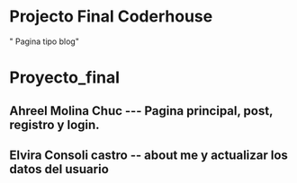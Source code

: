 ﻿# Projecto Final Coderhouse 
 " Pagina tipo blog" 
# Proyecto_final

## Ahreel Molina Chuc  --- Pagina principal, post,  registro y login.    
## Elvira Consoli castro  -- about me y actualizar los datos del usuario 
